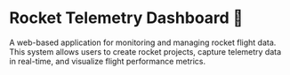 # Rocket Telemetry Dashboard :rocket:
A web-based application for monitoring and managing rocket flight data. This system allows users to create rocket projects, capture telemetry data in real-time, and visualize flight performance metrics.
